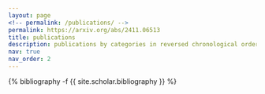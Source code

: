 ```yaml
---
layout: page
<!-- permalink: /publications/ -->
permalink: https://arxiv.org/abs/2411.06513
title: publications
description: publications by categories in reversed chronological order. generated by jekyll-scholar.
nav: true
nav_order: 2
---
```

<!-- _pages/publications.md -->
<div class="publications">

{% bibliography -f {{ site.scholar.bibliography }} %}

</div>

